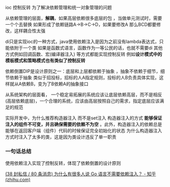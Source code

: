 ioc 控制反转
为了解决依赖管理和统一对象管理的问题

从依赖管理的层面，**解耦**，如果高层依赖很多底层的包 ，当做单元测试时，需要一个个去替换
如果形成了依赖链路A->B->C->D，如果要修改A 那么BCD都要修改，这样耦合性太强

di只是实现ioc的一种方式，java使用依赖注入是因为之前没有lambda表达式，只能依附于一个类
如果是函数式语言，函数作为一等公民的话，也就不需要di
其他方式例如回调函数、宏(编译器注入) 等方式都能实现控制反转
例如**设计模式中的模板模式和策略模式也有类似了控制反转**


依赖倒置DIP是设计原则之一：底层和上层都依赖于抽象 ，抽象不依赖于细节，细节依赖于抽象
类似于招投标，招标的人A指定规则，投标的人B负责具体实现，这样就从A依赖B，变为了B依赖A的抽象接口

从系统架构的层面看，
一个稳定易拓展的系统应该让底层依赖高层，而不是相反(高层依赖底层)，一个合理的系统，应该由高层按照自己的需求，指定底层应该满足的规范

实际开发中，为什么推荐构造器注入 而不是set注入
构造器注入的方式 **能够保证注入的组件不可变，并且确保需要的依赖不为空** 。此外，构造器注入的依赖总是能够在返回客户端（组件）代码的时候保证完全初始化的状态
为什么构造器注入方式时注入了太多的类，这是因为类设计违反了单一职责


### 一句话总结
使用依赖注入实现了控制反转，体现了依赖倒置的设计原则



[(38 封私信 / 80 条消息) 为什么有很多人说 Go 语言不需要依赖注入？ - 知乎 (zhihu.com)](https://www.zhihu.com/question/265433666)
